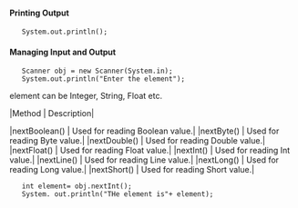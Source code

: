 #### Printing Output
       System.out.println();

#### Managing Input and Output
       Scanner obj = new Scanner(System.in);
       System.out.println("Enter the element");

element can be Integer, String, Float etc.

|Method           |          Description|

|nextBoolean()    |        Used for reading Boolean value.|
|nextByte()       |         Used for reading Byte value.|
|nextDouble()     |         Used for reading Double value.|
|nextFloat()      |         Used for reading Float value.|
|nextInt()        |         Used for reading Int value.|
|nextLine()       |         Used for reading Line value.|
|nextLong()       |         Used for reading Long value.|
|nextShort()      |         Used for reading Short value.|

       int element= obj.nextInt();
       System. out.println("THe element is"+ element);
